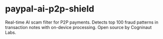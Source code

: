 # paypal-ai-p2p-shield
Real-time AI scam filter for P2P payments. Detects top 100 fraud patterns in transaction notes with on-device processing. Open source by Cogninaut Labs.
